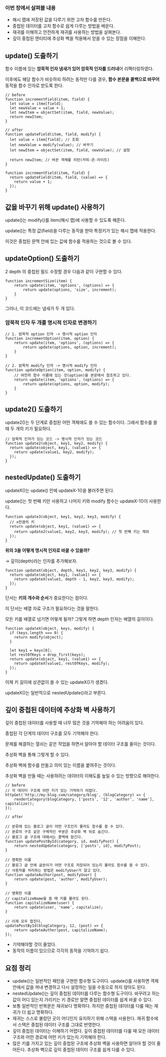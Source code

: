 ### 이번 장에서 살펴볼 내용

- 해시 맵에 저장된 값을 다루기 위한 고차 함수를 만든다.
- 중첩된 데이터를 고차 함수로 쉽게 다루는 방법을 배운다.
- 재귀를 이해하고 안전하게 재귀를 사용하는 방법을 살펴본다.
- 깊이 중첩된 엔티티에 추상화 벽을 적용해서 얻을 수 있는 장점을 이해한다.

## update() 도출하기

함수 이름에 있는 **암묵적 인자 냄새가 있어 암묵적 인자를 드러내**어 리팩터링하였다.

이후에도 해당 함수가 비슷하되 하려는 동작만 다를 경우, **함수 본문을 콜백으로 바꾸어** 동작을 함수 인자로 받도록 한다.

```tsx
// before
function incrementField(item, field) {
  let value = itme[field];
  let newValue = value + 1;
  let newItem = objectSet(item, field, newValue);
  return newItem;
}

// after
function updateField(item, field, modify) {
  let value = item[field]; // 조회
  let newValue = modify(value); // 바꾸기
  let newItem = objectSet(item, field, newValue); // 설정

  return newItem; // 바꾼 객체를 리턴(카피-온-라이트)
}

function incrementField(item, field) {
  return updateField(item, field, (value) => {
    return value + 1;
  });
}
```

## 값을 바꾸기 위해 update() 사용하기

update()는 modify()를 item(해시 맵)에 사용할 수 있도록 해준다.

update()는 특정 값(field)을 다루는 동작을 받아 특정키가 있는 해시 맵에 적용한다.

이것은 중첩된 문맥 안에 있는 값에 함수를 적용하는 것으로 볼 수 있다.

## updateOption() 도출하기

2 depth 의 중첩된 필드 수정할 경우 다음과 같이 구현할 수 있다.

```tsx
function incrementSize(item) {
	return update(item, 'options', (options) => {
		return update(options, 'size', increment);
	}
}
```

그러나, 이 코드에는 냄새가 두 개 있다.

### 암묵적 인자 두 개를 명시적 인자로 변경하기

```tsx
// 1. 암묵적 option 인자 -> 명시적 option 인자
function incrementOption(item, option) {
	return update(item, 'options', (options) => {
		return update(options, option, increment);
	}
}

// 2. 암목적 modify 인자 -> 명시적 modify 인자
function updateOption(item, option, modify) {
	// 여전히 함수 이름에 있는 것(option)을 본문에서 참조하고 있다.
	return update(item, 'options', (options) => {
		return update(options, option, modify);
	}
}
```

## update2() 도출하기

update2()는 두 단계로 중첩된 어떤 객체에도 쓸 수 있는 함수이다. 그래서 함수를 쓸 때 두 개의 키가 필요하다.

```tsx
// 암묵적 인자가 있는 코드 -> 명시적 인자가 있는 코드
function update2(object, key1, key2, modify) {
  return update(object, key1, (value1) => {
    return update(value1, key2, modify);
  });
}
```

## nestedUpdate() 도출하기

updateX()는 update() 안에 updateX-1()을 불러주면 된다.

update()는 첫 번째 키만 사용하고 나머지 키와 modify 함수는 updateX-1()이 사용한다.

```tsx
function update3(object, key1, key2, key3, modify) {
  // x만큼의 키
  return update(object, key1, (value1) => {
    return update2(value1, key2, key3, modify); // 첫 번째 키는 제외
  });
}
```

**위의 3을 어떻게 명시적 인자로 바꿀 수 있을까?**

→ 깊이(depth)라는 인자를 추가해보자.

```tsx
function updateX(object, depth, key1, key2, key3, modify) {
  return update(object, key1, (value1) => {
    return updateX(value1, depth - 1, key2, key3, modify);
  });
}
```

단서는 **키의 개수와 순서**가 중요한다는 점이다.

이 단서는 배열 자료 구조가 필요하다는 것을 말한다.

모든 키를 배열로 넘기면 어떻게 될까? 그렇게 하면 depth 인자는 배열의 길이이다.

```tsx
function updateX(object, keys, modify) {
  if (keys.length === 0) {
    return modify(object);
  }

  let key1 = keys[0];
  let restOfKeys = drop_first(keys);
  return update(object, key1, (value1) => {
    return updateX(value1, restOfKeys, modify);
  });
}
```

이제 키 길이에 상관없이 쓸 수 있는 updateX()가 생겼다.

updateX()는 일반적으로 nestedUpdate()라고 부른다.

## 깊이 중첩된 데이터에 추상화 벽 사용하기

깊이 중첩된 데이터를 사용할 때 너무 많은 것을 기억해야 하는 어려움이 있다.

중첩된 각 단계의 데이터 구조를 모두 기억해야 한다.

문제를 해결하는 열쇠는 같은 작업을 하면서 알아야 할 데이터 구조를 줄이는 것이다.

추상화 벽을 통해 그렇게 할 수 있다.

추상화 벽에 함수를 만들고 의미 있는 이름을 붙여주는 것이다.

추상화 벽을 만들 때는 사용하려는 데이터의 이해도를 높일 수 있는 방향으로 해야한다.

```tsx
// before
// 각 데이터 구조에 어떤 키가 있는 기억하기 어렵다.
httpGet('http://my-blog.com/category/blog', (blogCategory) => {
	renderCategory(blogCategory, ['posts', '12', 'author', 'name'], capitalize));
});

// after

// 분류에 있는 블로그 글이 어떤 구조인지 몰라도 함수를 쓸 수 있다.
// 분류의 구조 같은 구체적인 부분은 추상화 벽 뒤로 숨긴다.
// 블로그 글 구조에 대해서는 콜백에 맡긴다.
function updatePostById(category, id, modifyPost) {
	return nestedUpdate(category, ['posts', id], modifyPost);
}

// 명확한 이름
// 블로그 글 안에 글쓴이가 어떤 구조로 저장되어 있는지 몰라도 함수를 쓸 수 있다.
// 사용자를 처리하는 방법은 modifyUser가 알고 있다.
function updateAuthor(post, modifyUser) {
	return update(post, 'author', modifyUser);
}

// 명확한 이름
// capitalizeName을 쓸 때 키를 몰라도 된다.
function capitalizeName(user) {
	return update(user, 'name', capitalize);
}

// 이제 모두 합친다.
updatePostById(blogCategory, 12, (post) => {
	return updateAuthor(post, capitalizeName);
});
```

- 기억해야할 것이 줄었다.
- 동작의 이름이 있으므로 각각의 동작을 기억하기 쉽다.

## 요점 정리

- update()는 일반적인 패턴을 구현한 함수형 도구이다. update()를 사용하면 객체 안에서 값을 꺼내 변경하고 다시 설정하는 일을 수동으로 하지 않아도 된다.
- nestedUpdate()는 깊이 중첩된 데이터를 다루는 함수형 도구이다. 바꾸려고 하는 값이 어디 있는지 가리키는 키 경로만 알면 중첩된 데이터를 쉽게 바꿀 수 있다.
- 보통 일반적인 반복문은 재귀보다 명확하다. 하지만 중첩된 데이터를 다룰 때는 재귀가 더 쉽고 명확하다.
- 재귀는 스스로 불렀던 곳이 어디인지 유지하기 위해 스택을 사용한다. 재귀 함수에서 스택은 중첩된 데이터 구조를 그대로 반영한다.
- 깊이 중첩된 데이터는 이해하기 어렵다. 깊이 중첩된 데이터를 다룰 때 모든 데이터 구조와 어떤 경로에 어떤 키가 있는지 기억해야 한다.
- 많은 키를 가지고 있는 깊이 중첩된 구조에 추상화 벽을 사용하면 알아야 할 것이 줄어든다. 추상화 벽으로 깊이 중첩된 데이터 구조를 쉽게 다룰 수 있다.

